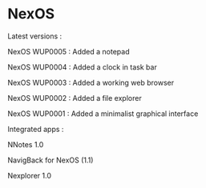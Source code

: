 # NexOS
Latest versions :


NexOS WUP0005 : Added a notepad

NexOS WUP0004 : Added a clock in task bar

NexOS WUP0003 : Added a working web browser

NexOS WUP0002 : Added a file explorer

NexOS WUP0001 : Added a minimalist graphical interface




Integrated apps :

NNotes 1.0

NavigBack for NexOS (1.1)

Nexplorer 1.0
